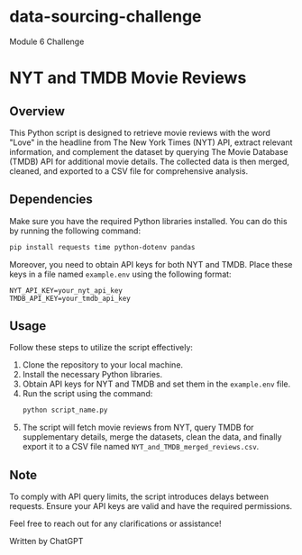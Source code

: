 # data-sourcing-challenge
Module 6 Challenge

# NYT and TMDB Movie Reviews

## Overview
This Python script is designed to retrieve movie reviews with the word "Love" in the headline from The New York Times (NYT) API, extract relevant information, and complement the dataset by querying The Movie Database (TMDB) API for additional movie details. The collected data is then merged, cleaned, and exported to a CSV file for comprehensive analysis.

## Dependencies
Make sure you have the required Python libraries installed. You can do this by running the following command:

```bash
pip install requests time python-dotenv pandas
```

Moreover, you need to obtain API keys for both NYT and TMDB. Place these keys in a file named `example.env` using the following format:

```env
NYT_API_KEY=your_nyt_api_key
TMDB_API_KEY=your_tmdb_api_key
```

## Usage
Follow these steps to utilize the script effectively:

1. Clone the repository to your local machine.
2. Install the necessary Python libraries.
3. Obtain API keys for NYT and TMDB and set them in the `example.env` file.
4. Run the script using the command:
    ```bash
    python script_name.py
    ```
5. The script will fetch movie reviews from NYT, query TMDB for supplementary details, merge the datasets, clean the data, and finally export it to a CSV file named `NYT_and_TMDB_merged_reviews.csv`.

## Note
To comply with API query limits, the script introduces delays between requests. Ensure your API keys are valid and have the required permissions.

Feel free to reach out for any clarifications or assistance!

Written by ChatGPT
